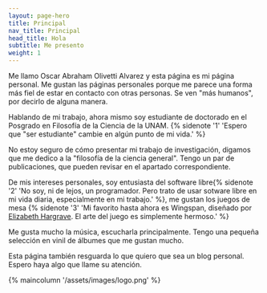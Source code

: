 ```yaml
---
layout: page-hero
title: Principal
nav_title: Principal
head_title: Hola
subtitle: Me presento
weight: 1
---
```


<p>
Me llamo Oscar Abraham Olivetti Alvarez y esta página es mi página personal.
Me gustan las páginas personales porque me parece una forma más fiel de estar en contacto con otras personas.
Se ven "más humanos", por decirlo de alguna manera.
</p>

<p>
Hablando de mi trabajo, ahora mismo soy estudiante de doctorado en el Posgrado en Filosofía de la Ciencia de la UNAM. {% sidenote '1' 'Espero que "ser estudiante" cambie en algún punto de mi vida.' %}

 No estoy seguro de cómo presentar mi trabajo de investigación, digamos que me dedico a la "filosofía de la ciencia general". Tengo un par de publicaciones, que pueden revisar en el apartado correspondiente. 

De mis intereses personales, soy entusiasta del software libre{% sidenote '2' 'No soy, ni de lejos, un programador. Pero trato de usar sotware libre en mi vida diaria, especialmente en mi trabajo.' %}, me gustan los juegos de mesa {% sidenote '3'  'Mi favorito hasta ahora es Wingspan, diseñado por [Elizabeth Hargrave](https://www.elizhargrave.com/games/wingspan). El arte del juego es simplemente hermoso.' %}

Me gusta mucho la música, escucharla principalmente. Tengo una pequeña selección en vinil de álbumes que me gustan mucho.

Esta página también resguarda lo que quiero que sea un blog personal. Espero haya algo que llame su atención.

{% maincolumn '/assets/images/logo.png' %}
